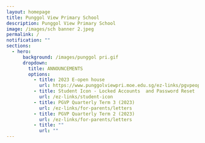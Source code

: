 ```yaml
---
layout: homepage
title: Punggol View Primary School
description: Punggol View Primary School
image: /images/sch banner 2.jpeg
permalink: /
notification: ""
sections:
  - hero:
      background: /images/punggol pri.gif
      dropdown:
        title: ANNOUNCEMENTS
        options:
          - title: 2023 E-open house
            url: https://www.punggolviewpri.moe.edu.sg/ez-links/pgvpeopenhouse2023/
          - title: Student Icon - Locked Accounts  and Password Reset
            url: /ez-links/student-icon
          - title: PGVP Quarterly Term 3 (2023)
            url: /ez-links/for-parents/letters
          - title: PGVP Quarterly Term 2 (2023)
            url: /ez-links/for-parents/letters
          - title: ""
            url: ""
---
```

